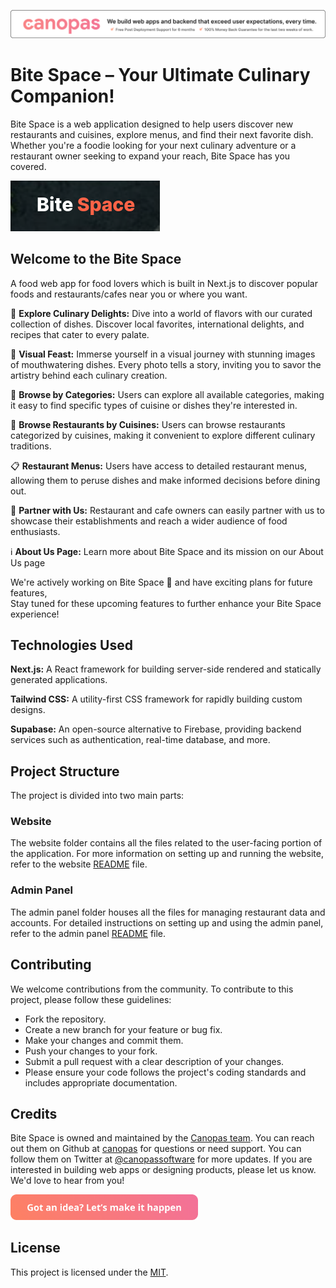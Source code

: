 <a href="https://canopas.com/contact" target="_blank"><img src="./media/cta_banner.png"/></a>

# Bite Space – Your Ultimate Culinary Companion!

Bite Space is a web application designed to help users discover new restaurants and cuisines, explore menus, and find their next favorite dish. Whether you're a foodie looking for your next culinary adventure or a restaurant owner seeking to expand your reach, Bite Space has you covered.

<a href="https://bitespace.in" target="_blank"><img src="./media/logo.png"/></a>

## Welcome to the Bite Space

A food web app for food lovers which is built in Next.js to discover popular foods and restaurants/cafes near you or where you want.

🍔 <b>Explore Culinary Delights:</b> Dive into a world of flavors with our curated collection of dishes. Discover local favorites, international delights, and recipes that cater to every palate.

📸 <b>Visual Feast:</b> Immerse yourself in a visual journey with stunning images of mouthwatering dishes. Every photo tells a story, inviting you to savor the artistry behind each culinary creation.

🍴 <b>Browse by Categories:</b> Users can explore all available categories, making it easy to find specific types of cuisine or dishes they're interested in.

🌮 <b>Browse Restaurants by Cuisines:</b> Users can browse restaurants categorized by cuisines, making it convenient to explore different culinary traditions.

📋 <b>Restaurant Menus:</b> Users have access to detailed restaurant menus, allowing them to peruse dishes and make informed decisions before dining out.

🤝 <b>Partner with Us:</b> Restaurant and cafe owners can easily partner with us to showcase their establishments and reach a wider audience of food enthusiasts.

ℹ️ <b>About Us Page:</b> Learn more about Bite Space and its mission on our About Us page

We're actively working on Bite Space 🚧 and have exciting plans for future features, <br />
Stay tuned for these upcoming features to further enhance your Bite Space experience!

## Technologies Used

<b>Next.js:</b> A React framework for building server-side rendered and statically generated applications.

<b>Tailwind CSS:</b> A utility-first CSS framework for rapidly building custom designs.

<b>Supabase:</b> An open-source alternative to Firebase, providing backend services such as authentication, real-time database, and more.

## Project Structure
The project is divided into two main parts:

### Website
The website folder contains all the files related to the user-facing portion of the application. For more information on setting up and running the website, refer to the website [README](./website/README.md) file.

### Admin Panel
The admin panel folder houses all the files for managing restaurant data and accounts. For detailed instructions on setting up and using the admin panel, refer to the admin panel [README](./admin/README.md) file.

## Contributing
We welcome contributions from the community. To contribute to this project, please follow these guidelines:

- Fork the repository.
- Create a new branch for your feature or bug fix.
- Make your changes and commit them.
- Push your changes to your fork.
- Submit a pull request with a clear description of your changes.
- Please ensure your code follows the project's coding standards and includes appropriate documentation.

## Credits

Bite Space is owned and maintained by the [Canopas team](https://canopas.com/). You can reach out them on Github at [canopas](https://github.com/canopas) for questions or need support. You can follow them on Twitter at [@canopassoftware](https://twitter.com/canopassoftware) for more updates. If you are interested in building web apps or designing products, please let us know. We'd love to hear from you!

<a href="https://canopas.com/contact" target="_blank"><img src="./media/cta_button.png" width="300" /></a>

## License

This project is licensed under the [MIT](./LICENSE).
